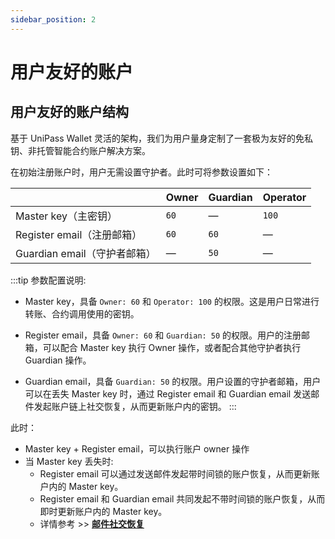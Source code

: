 ```yaml
---
sidebar_position: 2
---
```


# 用户友好的账户

## 用户友好的账户结构

基于 UniPass Wallet 灵活的架构，我们为用户量身定制了一套极为友好的免私钥、非托管智能合约账户解决方案。

在初始注册账户时，用户无需设置守护者。此时可将参数设置如下：

|  | Owner | Guardian | Operator |
| --- | --- | --- | --- |
| Master key（主密钥） | `60` | — | `100` |
| Register email（注册邮箱） | `60` | `60` | — |
| Guardian email（守护者邮箱） | — | `50` | — |

:::tip 参数配置说明:
- Master key，具备 `Owner: 60` 和 `Operator: 100` 的权限。这是用户日常进行转账、合约调用使用的密钥。

- Register email，具备 `Owner: 60` 和 `Guardian: 50` 的权限。用户的注册邮箱，可以配合 Master key 执行 Owner 操作，或者配合其他守护者执行 Guardian 操作。

- Guardian email，具备 `Guardian: 50` 的权限。用户设置的守护者邮箱，用户可以在丢失 Master key 时，通过 Register email 和 Guardian email 发送邮件发起账户链上社交恢复，从而更新账户内的密钥。
:::

此时：
- Master key + Register email，可以执行账户 owner 操作
- 当 Master key 丢失时:
    - Register email 可以通过发送邮件发起带时间锁的账户恢复，从而更新账户内的 Master key。
    - Register email 和 Guardian email 共同发起不带时间锁的账户恢复，从而即时更新账户内的 Master key。
    - 详情参考 >> [**邮件社交恢复**](../introduction/02-email-recovery.md)